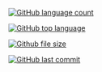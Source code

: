 [![GitHub language count](https://img.shields.io/github/languages/count/badges/shields.svg)](https://github.com/YuriyLisovskiy/TestRepo)

[![GitHub top language](https://img.shields.io/github/languages/top/badges/shields.svg)](https://github.com/YuriyLisovskiy/TestRepo)

[![Github file size](https://img.shields.io/github/size/webcaetano/craft/build/phaser-craft.min.js.svg)](https://github.com/YuriyLisovskiy/TestRepo)

[![GitHub last commit](https://img.shields.io/github/last-commit/google/skia.svg)](https://github.com/YuriyLisovskiy/TestRepo)
